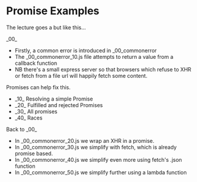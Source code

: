 # Promise Examples

The lecture goes a but like this...

\_00\_
* Firstly, a common error is introduced in \_00\_commonerror
* The \_00\_commonerror\_10.js file attempts to return a value from a callback function
* NB there's a small express server so that browsers which refuse to XHR or fetch from a file url will happily fetch some content.

Promises can help fix this.

* \_10\_ Resolving a simple Promise
* \_20\_ Fulfilled and rejected Promises
* \_30\_ All promises
* \_40\_ Races

Back to \_00\_
* In \_00\_commonerror\_20.js we wrap an XHR in a promise.
* In \_00\_commonerror\_30.js we simplify with fetch, which is already promise based.
* In \_00\_commonerror\_40.js we simplify even more using fetch's .json function
* In \_00\_commonerror\_50.js we simplify further using a lambda function

